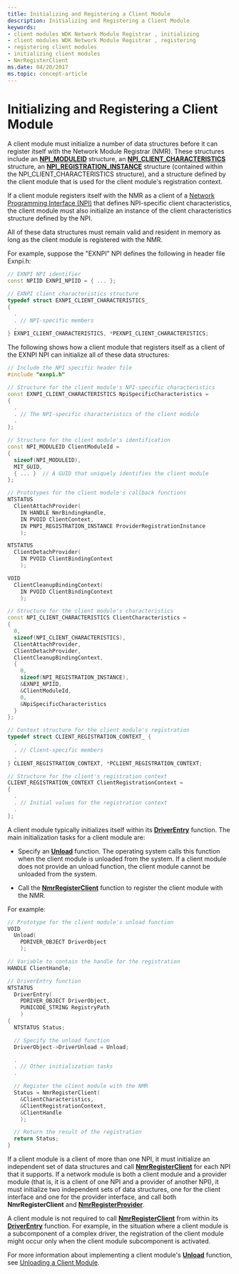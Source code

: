 ```yaml
---
title: Initializing and Registering a Client Module
description: Initializing and Registering a Client Module
keywords:
- client modules WDK Network Module Registrar , initializing
- client modules WDK Network Module Registrar , registering
- registering client modules
- initializing client modules
- NmrRegisterClient
ms.date: 04/20/2017
ms.topic: concept-article
---
```


# Initializing and Registering a Client Module


A client module must initialize a number of data structures before it can register itself with the Network Module Registrar (NMR). These structures include an [**NPI\_MODULEID**](/previous-versions/windows/hardware/drivers/ff568813(v=vs.85)) structure, an [**NPI\_CLIENT\_CHARACTERISTICS**](/windows-hardware/drivers/ddi/netioddk/ns-netioddk-_npi_client_characteristics) structure, an [**NPI\_REGISTRATION\_INSTANCE**](/windows-hardware/drivers/ddi/netioddk/ns-netioddk-_npi_registration_instance) structure (contained within the NPI\_CLIENT\_CHARACTERISTICS structure), and a structure defined by the client module that is used for the client module's registration context.

If a client module registers itself with the NMR as a client of a [Network Programming Interface (NPI)](network-programming-interface.md) that defines NPI-specific client characteristics, the client module must also initialize an instance of the client characteristics structure defined by the NPI.

All of these data structures must remain valid and resident in memory as long as the client module is registered with the NMR.

For example, suppose the "EXNPI" NPI defines the following in header file Exnpi.h:

```C++
// EXNPI NPI identifier
const NPIID EXNPI_NPIID = { ... };

// EXNPI client characteristics structure
typedef struct EXNPI_CLIENT_CHARACTERISTICS_
{
  .
  . // NPI-specific members
  .
} EXNPI_CLIENT_CHARACTERISTICS, *PEXNPI_CLIENT_CHARACTERISTICS;
```

The following shows how a client module that registers itself as a client of the EXNPI NPI can initialize all of these data structures:

```C++
// Include the NPI specific header file
#include "exnpi.h"

// Structure for the client module's NPI-specific characteristics
const EXNPI_CLIENT_CHARACTERISTICS NpiSpecificCharacteristics =
{
  .
  . // The NPI-specific characteristics of the client module
  .
};

// Structure for the client module's identification
const NPI_MODULEID ClientModuleId =
{
  sizeof(NPI_MODULEID),
  MIT_GUID,
  { ... }  // A GUID that uniquely identifies the client module
};

// Prototypes for the client module's callback functions
NTSTATUS
  ClientAttachProvider(
    IN HANDLE NmrBindingHandle,
    IN PVOID ClientContext,
    IN PNPI_REGISTRATION_INSTANCE ProviderRegistrationInstance
    );

NTSTATUS
  ClientDetachProvider(
    IN PVOID ClientBindingContext
    );

VOID
  ClientCleanupBindingContext(
    IN PVOID ClientBindingContext
    );

// Structure for the client module's characteristics
const NPI_CLIENT_CHARACTERISTICS ClientCharacteristics =
{
  0,
  sizeof(NPI_CLIENT_CHARACTERISTICS),
  ClientAttachProvider,
  ClientDetachProvider,
  ClientCleanupBindingContext,
  {
    0,
    sizeof(NPI_REGISTRATION_INSTANCE),
    &EXNPI_NPIID,
    &ClientModuleId,
    0,
    &NpiSpecificCharacteristics
  }
};

// Context structure for the client module's registration
typedef struct CLIENT_REGISTRATION_CONTEXT_ {
  .
  . // Client-specific members
  .
} CLIENT_REGISTRATION_CONTEXT, *PCLIENT_REGISTRATION_CONTEXT;

// Structure for the client's registration context
CLIENT_REGISTRATION_CONTEXT ClientRegistrationContext =
{
  .
  . // Initial values for the registration context
  .
};
```

A client module typically initializes itself within its [**DriverEntry**](/windows-hardware/drivers/ddi/wdm/nc-wdm-driver_initialize) function. The main initialization tasks for a client module are:

-   Specify an [**Unload**](/windows-hardware/drivers/ddi/wdm/nc-wdm-driver_unload) function. The operating system calls this function when the client module is unloaded from the system. If a client module does not provide an unload function, the client module cannot be unloaded from the system.

-   Call the [**NmrRegisterClient**](/windows-hardware/drivers/ddi/netioddk/nf-netioddk-nmrregisterclient) function to register the client module with the NMR.

For example:

```C++
// Prototype for the client module's unload function
VOID
  Unload(
    PDRIVER_OBJECT DriverObject
    );

// Variable to contain the handle for the registration
HANDLE ClientHandle;

// DriverEntry function
NTSTATUS
  DriverEntry(
    PDRIVER_OBJECT DriverObject,
    PUNICODE_STRING RegistryPath
    )
{
  NTSTATUS Status;

  // Specify the unload function
  DriverObject->DriverUnload = Unload;

  .
  . // Other initialization tasks
  .

  // Register the client module with the NMR
  Status = NmrRegisterClient(
    &ClientCharacteristics,
    &ClientRegistrationContext,
    &ClientHandle
    );

  // Return the result of the registration
  return Status;
}
```

If a client module is a client of more than one NPI, it must initialize an independent set of data structures and call [**NmrRegisterClient**](/windows-hardware/drivers/ddi/netioddk/nf-netioddk-nmrregisterclient) for each NPI that it supports. If a network module is both a client module and a provider module (that is, it is a client of one NPI and a provider of another NPI), it must initialize two independent sets of data structures, one for the client interface and one for the provider interface, and call both **NmrRegisterClient** and [**NmrRegisterProvider**](/windows-hardware/drivers/ddi/netioddk/nf-netioddk-nmrregisterprovider).

A client module is not required to call [**NmrRegisterClient**](/windows-hardware/drivers/ddi/netioddk/nf-netioddk-nmrregisterclient) from within its [**DriverEntry**](/windows-hardware/drivers/ddi/wdm/nc-wdm-driver_initialize) function. For example, in the situation where a client module is a subcomponent of a complex driver, the registration of the client module might occur only when the client module subcomponent is activated.

For more information about implementing a client module's [**Unload**](/windows-hardware/drivers/ddi/wdm/nc-wdm-driver_unload) function, see [Unloading a Client Module](unloading-a-client-module.md).

 


